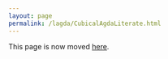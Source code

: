 ```yaml
---
layout: page
permalink: /lagda/CubicalAgdaLiterate.html
---
```


This page is now moved [here].

 [here]: /2018/12-06-CubicalAgda.html

